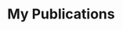 ---
title: "My Publications"
permalink: /publications/
layout: publications
author_profile: true
---